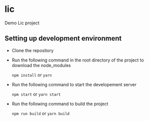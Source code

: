 # lic
Demo Lic project

## Setting up development environment
+ Clone the repository
+ Run the following command in the root directory of the project to download the node_modules

    `npm install` or `yarn`

+ Run the following command to start the developement server

    `npm start` or `yarn start`

+ Run the following command to build the project

    `npm run build` or `yarn build`
